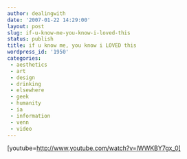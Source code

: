 ```yaml
---
author: dealingwith
date: '2007-01-22 14:29:00'
layout: post
slug: if-u-know-me-you-know-i-loved-this
status: publish
title: if u know me, you know i LOVED this
wordpress_id: '1950'
categories:
 - aesthetics
 - art
 - design
 - drinking
 - elsewhere
 - geek
 - humanity
 - ia
 - information
 - venn
 - video
---
```


[youtube=http://www.youtube.com/watch?v=lWWKBY7gx_0]

